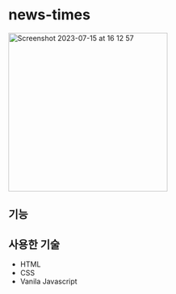 # news-times

<img width="315" alt="Screenshot 2023-07-15 at 16 12 57" src="https://github.com/hyowon2023/news-times-app/assets/136059100/4ae8b4c6-ed86-45b5-8a8d-539daf838063">

## 기능

## 사용한 기술

- HTML
- CSS
- Vanila Javascript
